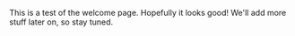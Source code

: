 This is a test of the welcome page. Hopefully it looks good! We'll add more stuff later on, so stay tuned.

